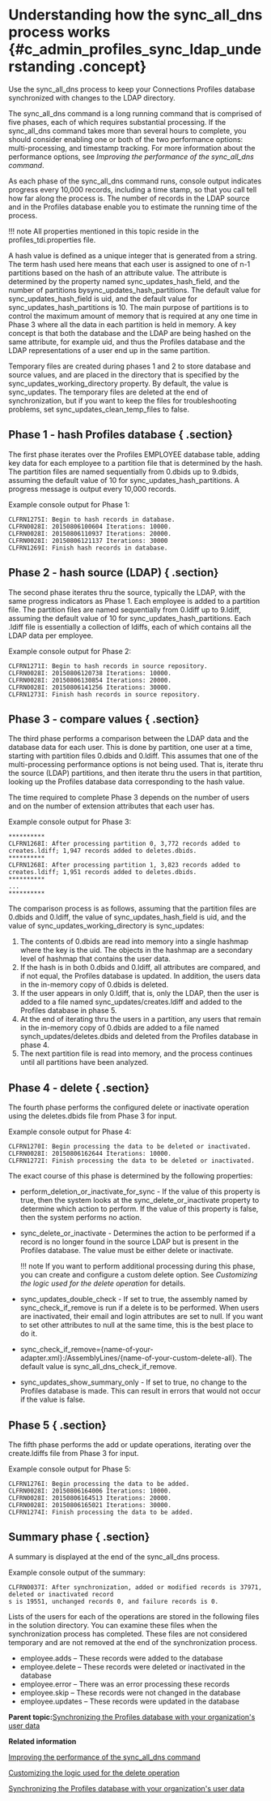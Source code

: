 # Understanding how the sync\_all\_dns process works {#c_admin_profiles_sync_ldap_understanding .concept}

Use the sync\_all\_dns process to keep your Connections Profiles database synchronized with changes to the LDAP directory.

The sync\_all\_dns command is a long running command that is comprised of five phases, each of which requires substantial processing. If the sync\_all\_dns command takes more than several hours to complete, you should consider enabling one or both of the two performance options: multi-processing, and timestamp tracking. For more information about the performance options, see *Improving the performance of the sync\_all\_dns command*.

As each phase of the sync\_all\_dns command runs, console output indicates progress every 10,000 records, including a time stamp, so that you call tell how far along the process is. The number of records in the LDAP source and in the Profiles database enable you to estimate the running time of the process.

!!! note
    All properties mentioned in this topic reside in the profiles\_tdi.properties file.

A hash value is defined as a unique integer that is generated from a string. The term hash used here means that each user is assigned to one of n-1 partitions based on the hash of an attribute value. The attribute is determined by the property named sync\_updates\_hash\_field, and the number of partitions bysync\_updates\_hash\_partitions. The default value for sync\_updates\_hash\_field is uid, and the default value for sync\_updates\_hash\_partitions is 10. The main purpose of partitions is to control the maximum amount of memory that is required at any one time in Phase 3 where all the data in each partition is held in memory. A key concept is that both the database and the LDAP are being hashed on the same attribute, for example uid, and thus the Profiles database and the LDAP representations of a user end up in the same partition.

Temporary files are created during phases 1 and 2 to store database and source values, and are placed in the directory that is specified by the sync\_updates\_working\_directory property. By default, the value is sync\_updates. The temporary files are deleted at the end of synchronization, but if you want to keep the files for troubleshooting problems, set sync\_updates\_clean\_temp\_files to false.

## Phase 1 - hash Profiles database { .section}

The first phase iterates over the Profiles EMPLOYEE database table, adding key data for each employee to a partition file that is determined by the hash. The partition files are named sequentially from 0.dbids up to 9.dbids, assuming the default value of 10 for sync\_updates\_hash\_partitions. A progress message is output every 10,000 records.

Example console output for Phase 1:

```
CLFRN1275I: Begin to hash records in database.
CLFRN0028I: 20150806100604 Iterations: 10000.
CLFRN0028I: 20150806110937 Iterations: 20000.
CLFRN0028I: 20150806121137 Iterations: 30000
CLFRN1269I: Finish hash records in database.
```

## Phase 2 - hash source \(LDAP\) { .section}

The second phase iterates thru the source, typically the LDAP, with the same progress indicators as Phase 1. Each employee is added to a partition file. The partition files are named sequentially from 0.ldiff up to 9.ldiff, assuming the default value of 10 for sync\_updates\_hash\_partitions. Each .ldiff file is essentially a collection of ldiffs, each of which contains all the LDAP data per employee.

Example console output for Phase 2:

```
CLFRN1271I: Begin to hash records in source repository.
CLFRN0028I: 20150806120738 Iterations: 10000.
CLFRN0028I: 20150806130854 Iterations: 20000.
CLFRN0028I: 20150806141256 Iterations: 30000.
CLFRN1273I: Finish hash records in source repository.
```

## Phase 3 - compare values { .section}

The third phase performs a comparison between the LDAP data and the database data for each user. This is done by partition, one user at a time, starting with partition files 0.dbids and 0.ldiff. This assumes that one of the multi-processing performance options is not being used. That is, iterate thru the source \(LDAP\) partitions, and then iterate thru the users in that partition, looking up the Profiles database data corresponding to the hash value.

The time required to complete Phase 3 depends on the number of users and on the number of extension attributes that each user has.

Example console output for Phase 3:

```
**********
CLFRN1268I: After processing partition 0, 3,772 records added to creates.ldiff; 1,947 records added to deletes.dbids.
**********
CLFRN1268I: After processing partition 1, 3,823 records added to creates.ldiff; 1,951 records added to deletes.dbids.
**********
...
**********
```

The comparison process is as follows, assuming that the partition files are 0.dbids and 0.ldiff, the value of sync\_updates\_hash\_field is uid, and the value of sync\_updates\_working\_directory is sync\_updates:

1.  The contents of 0.dbids are read into memory into a single hashmap where the key is the uid. The objects in the hashmap are a secondary level of hashmap that contains the user data.
2.  If the hash is in both 0.dbids and 0.ldiff, all attributes are compared, and if not equal, the Profiles database is updated. In addition, the users data in the in-memory copy of 0.dbids is deleted.
3.  If the user appears in only 0.ldiff, that is, only the LDAP, then the user is added to a file named sync\_updates/creates.ldiff and added to the Profiles database in phase 5.
4.  At the end of iterating thru the users in a partition, any users that remain in the in-memory copy of 0.dbids are added to a file named synch\_updates/deletes.dbids and deleted from the Profiles database in phase 4.
5.  The next partition file is read into memory, and the process continues until all partitions have been analyzed.

## Phase 4 - delete { .section}

The fourth phase performs the configured delete or inactivate operation using the deletes.dbids file from Phase 3 for input.

Example console output for Phase 4:

```
CLFRN1270I: Begin processing the data to be deleted or inactivated.
CLFRN0028I: 20150806162644 Iterations: 10000.
CLFRN1272I: Finish processing the data to be deleted or inactivated.
```

The exact course of this phase is determined by the following properties:

-   perform\_deletion\_or\_inactivate\_for\_sync - If the value of this property is true, then the system looks at the sync\_delete\_or\_inactivate property to determine which action to perform. If the value of this property is false, then the system performs no action.
-   sync\_delete\_or\_inactivate - Determines the action to be performed if a record is no longer found in the source LDAP but is present in the Profiles database. The value must be either delete or inactivate.

    !!! note
    If you want to perform additional processing during this phase, you can create and configure a custom delete option. See *Customizing the logic used for the delete operation* for details.

-   sync\_updates\_double\_check - If set to true, the assembly named by sync\_check\_if\_remove is run if a delete is to be performed. When users are inactivated, their email and login attributes are set to null. If you want to set other attributes to null at the same time, this is the best place to do it.
-   sync\_check\_if\_remove=\{name-of-your-adapter.xml\}:/AssemblyLines/\{name-of-your-custom-delete-all\}. The default value is sync\_all\_dns\_check\_if\_remove.
-   sync\_updates\_show\_summary\_only - If set to true, no change to the Profiles database is made. This can result in errors that would not occur if the value is false.

## Phase 5 { .section}

The fifth phase performs the add or update operations, iterating over the create.ldiffs file from Phase 3 for input.

Example console output for Phase 5:

```
CLFRN1276I: Begin processing the data to be added.
CLFRN0028I: 20150806164006 Iterations: 10000.
CLFRN0028I: 20150806164513 Iterations: 20000.
CLFRN0028I: 20150806165021 Iterations: 30000.
CLFRN1274I: Finish processing the data to be added.
```

## Summary phase { .section}

A summary is displayed at the end of the sync\_all\_dns process.

Example console output of the summary:

```
CLFRN0037I: After synchronization, added or modified records is 37971, deleted or inactivated record
s is 19551, unchanged records 0, and failure records is 0. 
```

Lists of the users for each of the operations are stored in the following files in the solution directory. You can examine these files when the synchronization process has completed. These files are not considered temporary and are not removed at the end of the synchronization process.

-   employee.adds – These records were added to the database
-   employee.delete – These records were deleted or inactivated in the database
-   employee.error – There was an error processing these records
-   employee.skip – These records were not changed in the database
-   employee.updates – These records were updated in the database

**Parent topic:**[Synchronizing the Profiles database with your organization's user data](../admin/t_admin_profiles_sync_ldap.md)

**Related information**  


[Improving the performance of the sync\_all\_dns command](../admin/c_admin_profiles_improving_sync_performance.md)

[Customizing the logic used for the delete operation](../admin/t_admin_profiles_customize_delete_logic.md)

[Synchronizing the Profiles database with your organization's user data](../admin/t_admin_profiles_sync_ldap.md)

